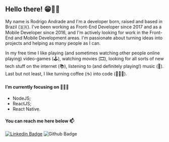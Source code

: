 <h2>Hello there! 😁👋🏼</h2>

My name is Rodrigo Andrade and I'm a developer born, raised and based in Brazil (🇧🇷). I've been working as Front-End Developer since 2017 and as a Mobile Developer since 2016, and I'm actively looking for work in the Front-End and Mobile Development areas. I'm passionate about turning ideas into projects and helping as many people as I can.

In my free time I like playing (and sometimes watching other people online playing) video-games (🕹), watching movies (🎞️), looking for all sorts of new tech stuff on the internet (📚), listening to (and definitely playing!) music (🎵). Last but not least, I like turning coffee (☕️) into code (👨🏻‍💻).

<h4>I’m currently focusing on 👨🏻‍💻</h4>

- NodeJS;
- ReactJS;
- React Native.

<h4>You can reach me here below 📫</h4>

[![Linkedin Badge](https://img.shields.io/badge/-LinkedIn-blue?style=flat-square&logo=Linkedin&logoColor=white&link=https://www.linkedin.com/in/rodrigoandrade93)](https://www.linkedin.com/in/rodrigoandrade93)
![Github Badge](https://img.shields.io/github/followers/rodrigoftw?label=Follow%20me%21&style=social)


<!--
**rodrigoftw/rodrigoftw** is a ✨ _special_ ✨ repository because its `README.md` (this file) appears on your GitHub profile.

Here are some ideas to get you started:

- 🔭 I’m currently working on ...
- 🌱 I’m currently learning ...
- 👯 I’m looking to collaborate on ...
- 🤔 I’m looking for help with ...
- 💬 Ask me about ...
-  ...
- 😄 Pronouns: ...
- ⚡ Fun fact: ...
-->

